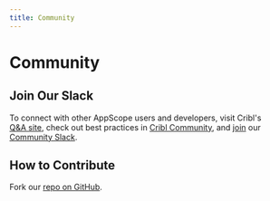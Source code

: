 ```yaml
---
title: Community
---
```


# Community

## Join Our Slack

To connect with other AppScope users and developers, visit Cribl's [Q&A site](https://curious.cribl.io/), check out best practices in [Cribl Community](https://cribl.io/community/), and [join]( https://cribl.io/community?utm_source=appscope&utm_medium=footer&utm_campaign=appscope) our [Community Slack](https://app.slack.com/client/TD0HGJPT5/CPYBPK65V/thread/C01BM8PU30V-1611001888.001100).

## How to Contribute

Fork our [repo on GitHub](https://github.com/criblio/appscope.git).
